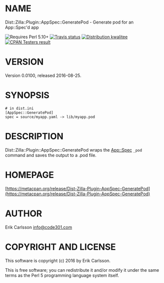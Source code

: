 # NAME

Dist::Zilla::Plugin::AppSpec::GeneratePod - Generate pod for an App::Spec'd app

<div>
    <p>
    <img src="https://img.shields.io/badge/perl-5.10+-blue.svg" alt="Requires Perl 5.10+" />
    <a href="https://travis-ci.org/Csson/p5-Dist-Zilla-Plugin-AppSpec-GeneratePod"><img src="https://api.travis-ci.org/Csson/p5-Dist-Zilla-Plugin-AppSpec-GeneratePod.svg?branch=master" alt="Travis status" /></a>
    <a href="http://cpants.cpanauthors.org/release/CSSON/Dist-Zilla-Plugin-AppSpec-GeneratePod-0.0100"><img src="http://badgedepot.code301.com/badge/kwalitee/CSSON/Dist-Zilla-Plugin-AppSpec-GeneratePod/0.0100" alt="Distribution kwalitee" /></a>
    <a href="http://matrix.cpantesters.org/?dist=Dist-Zilla-Plugin-AppSpec-GeneratePod%200.0100"><img src="http://badgedepot.code301.com/badge/cpantesters/Dist-Zilla-Plugin-AppSpec-GeneratePod/0.0100" alt="CPAN Testers result" /></a>
    </p>
</div>

# VERSION

Version 0.0100, released 2016-08-25.

# SYNOPSIS

    # in dist.ini
    [AppSpec::GeneratePod]
    spec = source/myapp.yaml -> lib/myapp.pod

# DESCRIPTION

Dist::Zilla::Plugin::AppSpec::GeneratePod wraps the [App::Spec](https://github.com/perlpunk/App-Spec-p5) `_pod` command and saves the output to a .pod file.

# HOMEPAGE

[https://metacpan.org/release/Dist-Zilla-Plugin-AppSpec-GeneratePod](https://metacpan.org/release/Dist-Zilla-Plugin-AppSpec-GeneratePod)

# AUTHOR

Erik Carlsson <info@code301.com>

# COPYRIGHT AND LICENSE

This software is copyright (c) 2016 by Erik Carlsson.

This is free software; you can redistribute it and/or modify it under
the same terms as the Perl 5 programming language system itself.
